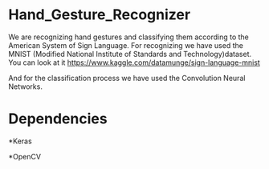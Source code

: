 # Hand_Gesture_Recognizer
We are recognizing hand gestures and classifying them according to the American System of Sign Language.
For recognizing we have used the MNIST (Modified National Institute of Standards and Technology)dataset.
You can look at it https://www.kaggle.com/datamunge/sign-language-mnist

And for the classification process we have used the Convolution Neural Networks.

# Dependencies

*Keras

*OpenCV


